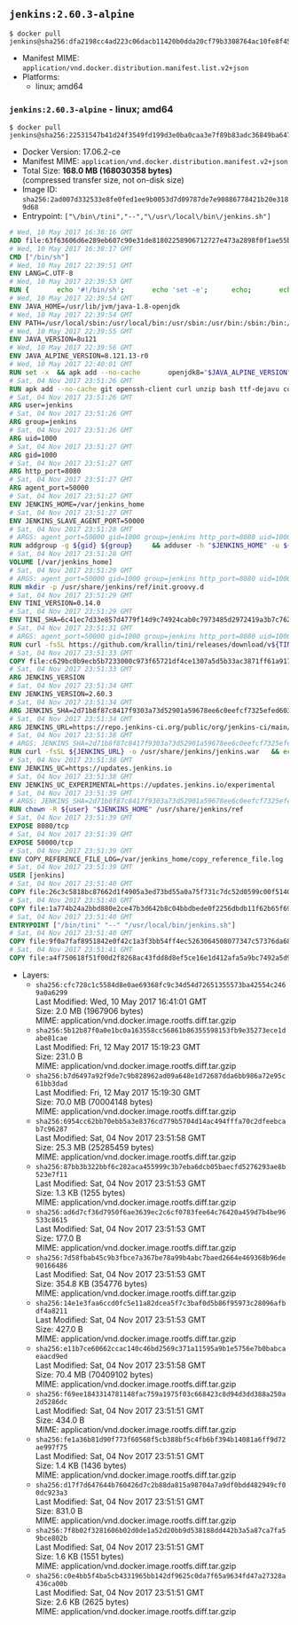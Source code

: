## `jenkins:2.60.3-alpine`

```console
$ docker pull jenkins@sha256:dfa2198cc4ad223c06dacb11420b0dda20cf79b3308764ac10fe8f458524210f
```

-	Manifest MIME: `application/vnd.docker.distribution.manifest.list.v2+json`
-	Platforms:
	-	linux; amd64

### `jenkins:2.60.3-alpine` - linux; amd64

```console
$ docker pull jenkins@sha256:22531547b41d24f3549fd199d3e0ba0caa3e7f89b83adc36849ba64703018e83
```

-	Docker Version: 17.06.2-ce
-	Manifest MIME: `application/vnd.docker.distribution.manifest.v2+json`
-	Total Size: **168.0 MB (168030358 bytes)**  
	(compressed transfer size, not on-disk size)
-	Image ID: `sha256:2ad007d332533e8fe0fed1ee9b0053d7d09787de7e90886778421b20e3189d68`
-	Entrypoint: `["\/bin\/tini","--","\/usr\/local\/bin\/jenkins.sh"]`

```dockerfile
# Wed, 10 May 2017 16:38:16 GMT
ADD file:63f63606d6e289eb607c90e31de81802258906712727e473a2898f0f1ae55bb5 in / 
# Wed, 10 May 2017 16:38:17 GMT
CMD ["/bin/sh"]
# Wed, 10 May 2017 22:39:51 GMT
ENV LANG=C.UTF-8
# Wed, 10 May 2017 22:39:53 GMT
RUN { 		echo '#!/bin/sh'; 		echo 'set -e'; 		echo; 		echo 'dirname "$(dirname "$(readlink -f "$(which javac || which java)")")"'; 	} > /usr/local/bin/docker-java-home 	&& chmod +x /usr/local/bin/docker-java-home
# Wed, 10 May 2017 22:39:54 GMT
ENV JAVA_HOME=/usr/lib/jvm/java-1.8-openjdk
# Wed, 10 May 2017 22:39:54 GMT
ENV PATH=/usr/local/sbin:/usr/local/bin:/usr/sbin:/usr/bin:/sbin:/bin:/usr/lib/jvm/java-1.8-openjdk/jre/bin:/usr/lib/jvm/java-1.8-openjdk/bin
# Wed, 10 May 2017 22:39:55 GMT
ENV JAVA_VERSION=8u121
# Wed, 10 May 2017 22:39:56 GMT
ENV JAVA_ALPINE_VERSION=8.121.13-r0
# Wed, 10 May 2017 22:40:01 GMT
RUN set -x 	&& apk add --no-cache 		openjdk8="$JAVA_ALPINE_VERSION" 	&& [ "$JAVA_HOME" = "$(docker-java-home)" ]
# Sat, 04 Nov 2017 23:51:26 GMT
RUN apk add --no-cache git openssh-client curl unzip bash ttf-dejavu coreutils
# Sat, 04 Nov 2017 23:51:26 GMT
ARG user=jenkins
# Sat, 04 Nov 2017 23:51:26 GMT
ARG group=jenkins
# Sat, 04 Nov 2017 23:51:26 GMT
ARG uid=1000
# Sat, 04 Nov 2017 23:51:27 GMT
ARG gid=1000
# Sat, 04 Nov 2017 23:51:27 GMT
ARG http_port=8080
# Sat, 04 Nov 2017 23:51:27 GMT
ARG agent_port=50000
# Sat, 04 Nov 2017 23:51:27 GMT
ENV JENKINS_HOME=/var/jenkins_home
# Sat, 04 Nov 2017 23:51:27 GMT
ENV JENKINS_SLAVE_AGENT_PORT=50000
# Sat, 04 Nov 2017 23:51:28 GMT
# ARGS: agent_port=50000 gid=1000 group=jenkins http_port=8080 uid=1000 user=jenkins
RUN addgroup -g ${gid} ${group}     && adduser -h "$JENKINS_HOME" -u ${uid} -G ${group} -s /bin/bash -D ${user}
# Sat, 04 Nov 2017 23:51:28 GMT
VOLUME [/var/jenkins_home]
# Sat, 04 Nov 2017 23:51:29 GMT
# ARGS: agent_port=50000 gid=1000 group=jenkins http_port=8080 uid=1000 user=jenkins
RUN mkdir -p /usr/share/jenkins/ref/init.groovy.d
# Sat, 04 Nov 2017 23:51:29 GMT
ENV TINI_VERSION=0.14.0
# Sat, 04 Nov 2017 23:51:29 GMT
ENV TINI_SHA=6c41ec7d33e857d4779f14d9c74924cab0c7973485d2972419a3b7c7620ff5fd
# Sat, 04 Nov 2017 23:51:31 GMT
# ARGS: agent_port=50000 gid=1000 group=jenkins http_port=8080 uid=1000 user=jenkins
RUN curl -fsSL https://github.com/krallin/tini/releases/download/v${TINI_VERSION}/tini-static-amd64 -o /bin/tini && chmod +x /bin/tini   && echo "$TINI_SHA  /bin/tini" | sha256sum -c -
# Sat, 04 Nov 2017 23:51:33 GMT
COPY file:c629bc0b9ecb5b7233000c973f65721df4ce1307a5d5b33ac3871ff61a9172ff in /usr/share/jenkins/ref/init.groovy.d/tcp-slave-agent-port.groovy 
# Sat, 04 Nov 2017 23:51:33 GMT
ARG JENKINS_VERSION
# Sat, 04 Nov 2017 23:51:34 GMT
ENV JENKINS_VERSION=2.60.3
# Sat, 04 Nov 2017 23:51:34 GMT
ARG JENKINS_SHA=2d71b8f87c8417f9303a73d52901a59678ee6c0eefcf7325efed6035ff39372a
# Sat, 04 Nov 2017 23:51:34 GMT
ARG JENKINS_URL=https://repo.jenkins-ci.org/public/org/jenkins-ci/main/jenkins-war/2.60.3/jenkins-war-2.60.3.war
# Sat, 04 Nov 2017 23:51:38 GMT
# ARGS: JENKINS_SHA=2d71b8f87c8417f9303a73d52901a59678ee6c0eefcf7325efed6035ff39372a JENKINS_URL=https://repo.jenkins-ci.org/public/org/jenkins-ci/main/jenkins-war/2.60.3/jenkins-war-2.60.3.war agent_port=50000 gid=1000 group=jenkins http_port=8080 uid=1000 user=jenkins
RUN curl -fsSL ${JENKINS_URL} -o /usr/share/jenkins/jenkins.war   && echo "${JENKINS_SHA}  /usr/share/jenkins/jenkins.war" | sha256sum -c -
# Sat, 04 Nov 2017 23:51:38 GMT
ENV JENKINS_UC=https://updates.jenkins.io
# Sat, 04 Nov 2017 23:51:38 GMT
ENV JENKINS_UC_EXPERIMENTAL=https://updates.jenkins.io/experimental
# Sat, 04 Nov 2017 23:51:39 GMT
# ARGS: JENKINS_SHA=2d71b8f87c8417f9303a73d52901a59678ee6c0eefcf7325efed6035ff39372a JENKINS_URL=https://repo.jenkins-ci.org/public/org/jenkins-ci/main/jenkins-war/2.60.3/jenkins-war-2.60.3.war agent_port=50000 gid=1000 group=jenkins http_port=8080 uid=1000 user=jenkins
RUN chown -R ${user} "$JENKINS_HOME" /usr/share/jenkins/ref
# Sat, 04 Nov 2017 23:51:39 GMT
EXPOSE 8080/tcp
# Sat, 04 Nov 2017 23:51:39 GMT
EXPOSE 50000/tcp
# Sat, 04 Nov 2017 23:51:39 GMT
ENV COPY_REFERENCE_FILE_LOG=/var/jenkins_home/copy_reference_file.log
# Sat, 04 Nov 2017 23:51:39 GMT
USER [jenkins]
# Sat, 04 Nov 2017 23:51:40 GMT
COPY file:26c3c5818bc87662d1f4905a3ed73bd55a0a75f731c7dc52d0599c00f51408e9 in /usr/local/bin/jenkins-support 
# Sat, 04 Nov 2017 23:51:40 GMT
COPY file:1a774b24a2bbd880e2ce47b3d642b8c04bbdbede0f2256dbdb11f62b65f696ba in /usr/local/bin/jenkins.sh 
# Sat, 04 Nov 2017 23:51:40 GMT
ENTRYPOINT ["/bin/tini" "--" "/usr/local/bin/jenkins.sh"]
# Sat, 04 Nov 2017 23:51:40 GMT
COPY file:9f0a7faf8951842e0f42c1a3f3bb54ff4ec5263064508077347c57376da68b46 in /usr/local/bin/plugins.sh 
# Sat, 04 Nov 2017 23:51:41 GMT
COPY file:a4f750618f51f00d2f8268ac43fdd8d8ef5ce16e1d412afa5a9bc7492a5d975f in /usr/local/bin/install-plugins.sh 
```

-	Layers:
	-	`sha256:cfc728c1c5584d8e0ae69368fc9c34d54d72651355573ba42554c2469a0a6299`  
		Last Modified: Wed, 10 May 2017 16:41:01 GMT  
		Size: 2.0 MB (1967906 bytes)  
		MIME: application/vnd.docker.image.rootfs.diff.tar.gzip
	-	`sha256:5b12b87f0a0e1bc0a163558cc56861b86355598153fb9e35273ece1dabe81cae`  
		Last Modified: Fri, 12 May 2017 15:19:23 GMT  
		Size: 231.0 B  
		MIME: application/vnd.docker.image.rootfs.diff.tar.gzip
	-	`sha256:b7d6497a92f9de7c9b828962ad09a648e1d72687dda6bb986a72e95c61bb3dad`  
		Last Modified: Fri, 12 May 2017 15:19:30 GMT  
		Size: 70.0 MB (70004148 bytes)  
		MIME: application/vnd.docker.image.rootfs.diff.tar.gzip
	-	`sha256:6954cc62bb70ebb5a3e8376cd779b5704d14ac494fffa70c2dfeebcab7c96287`  
		Last Modified: Sat, 04 Nov 2017 23:51:58 GMT  
		Size: 25.3 MB (25285459 bytes)  
		MIME: application/vnd.docker.image.rootfs.diff.tar.gzip
	-	`sha256:87bb3b322bbf6c282aca455999c3b7eba6dcb05baecfd5276293ae8b523e7f11`  
		Last Modified: Sat, 04 Nov 2017 23:51:53 GMT  
		Size: 1.3 KB (1255 bytes)  
		MIME: application/vnd.docker.image.rootfs.diff.tar.gzip
	-	`sha256:ad6d7cf36d7950f6ae3639ec2c6cf0783fee64c76420a459d7b4be96533c8615`  
		Last Modified: Sat, 04 Nov 2017 23:51:53 GMT  
		Size: 177.0 B  
		MIME: application/vnd.docker.image.rootfs.diff.tar.gzip
	-	`sha256:7d58fbab45c9b3fbce7a367be78a99b4abc7baed2664e469368b96de90166486`  
		Last Modified: Sat, 04 Nov 2017 23:51:53 GMT  
		Size: 354.8 KB (354776 bytes)  
		MIME: application/vnd.docker.image.rootfs.diff.tar.gzip
	-	`sha256:14e1e3faa6ccd0fc5e11a82dcea5f7c3baf0d5b86f95973c28096afbdf4a8211`  
		Last Modified: Sat, 04 Nov 2017 23:51:53 GMT  
		Size: 427.0 B  
		MIME: application/vnd.docker.image.rootfs.diff.tar.gzip
	-	`sha256:e11b7ce60662ccac140c46bd2569c371a11595a9b1e5756e7b0babcaeaacd9ed`  
		Last Modified: Sat, 04 Nov 2017 23:51:58 GMT  
		Size: 70.4 MB (70409102 bytes)  
		MIME: application/vnd.docker.image.rootfs.diff.tar.gzip
	-	`sha256:f69ee1843314781148fac759a1975f03c668423c8d94d3dd388a250a2d5286dc`  
		Last Modified: Sat, 04 Nov 2017 23:51:51 GMT  
		Size: 434.0 B  
		MIME: application/vnd.docker.image.rootfs.diff.tar.gzip
	-	`sha256:fe1a36b81d90f773f60568f5cb388bf5c4fb6bf394b14081a6ff9d72ae997f75`  
		Last Modified: Sat, 04 Nov 2017 23:51:51 GMT  
		Size: 1.4 KB (1436 bytes)  
		MIME: application/vnd.docker.image.rootfs.diff.tar.gzip
	-	`sha256:d17f7d647644b760426d7c2b88da815a98704a7a9df0bdd482949cf00dc923a3`  
		Last Modified: Sat, 04 Nov 2017 23:51:51 GMT  
		Size: 831.0 B  
		MIME: application/vnd.docker.image.rootfs.diff.tar.gzip
	-	`sha256:7f8b02f3281606b02d0de1a52d20bb9d538188dd442b3a5a87ca7fa59bce802b`  
		Last Modified: Sat, 04 Nov 2017 23:51:51 GMT  
		Size: 1.6 KB (1551 bytes)  
		MIME: application/vnd.docker.image.rootfs.diff.tar.gzip
	-	`sha256:c0e4bb5f4ba5cb4331965bb142df9625c0da7f65a9634fd47a27328a436ca00b`  
		Last Modified: Sat, 04 Nov 2017 23:51:51 GMT  
		Size: 2.6 KB (2625 bytes)  
		MIME: application/vnd.docker.image.rootfs.diff.tar.gzip
